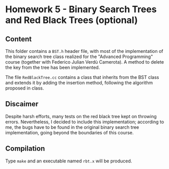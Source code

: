 # Homework 5 - Binary Search Trees and Red Black Trees (optional)
## Content
This folder contains a `BST.h` header file, with most of the implementation of the binary search tree class realized for the "Advanced Programming" course (together with Federico Julian Verdù Camerota). A method to delete the key from the tree has been implemented.

The file `RedBlackTree.cc` contains a class that inherits from the BST class and extends it by adding the insertion method, following the algorithm proposed in class.

## Discaimer
Despite harsh efforts, many tests on the red black tree kept on throwing errors. Nevertheless, I decided to include this implementation; according to me, the bugs have to be found in the original binary search tree implementation, going beyond the boundaries of this course.

## Compilation
Type `make` and an executable named `rbt.x` will be produced.
